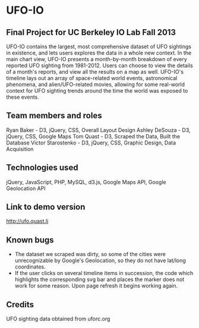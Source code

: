 UFO-IO
===========

Final Project for UC Berkeley IO Lab Fall 2013
------------
UFO-IO contains the largest, most comprehensive dataset of UFO sightings in existence, and lets users explores the data in a whole new context. In the main chart view, UFO-IO presents a month-by-month breakdown of every reported UFO sighting from 1981-2012. Users can choose to view the details of a month's reports, and view all the results on a map as well. UFO-IO's timeline lays out an array of space-related world events, astronomical phenomena, and alien/UFO-related movies, allowing for some real-world context for UFO sighting trends around the time the world was exposed to these events.

Team members and roles
------------
Ryan Baker - D3, jQuery, CSS, Overall Layout Design
Ashley DeSouza - D3, jQuery, CSS, Google Maps
Tom Quast - D3, Scraped the Data, Built the Database
Victor Starostenko - D3, jQuery, CSS, Graphic Design, Data Acquisition

Technologies used
------------
jQuery, JavaScript, PHP, MySQL, d3.js, Google Maps API, Google Geolocation API

Link to demo version
------------
http://ufo.quast.li

Known bugs
------------
- The dataset we scraped was dirty, so some of the cities were unrecognizable by Google's Geolocation, so they do not have lat/long coordinates.
- If the user clicks on several timeline items in succession, the code which highlights the corresponding svg bar and places the marker does not work for some reason. Upon page refresh it begins working again.

Credits
------------
UFO sighting data obtained from uforc.org
